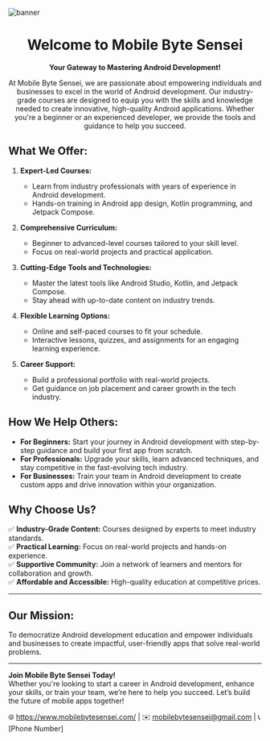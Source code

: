 ![banner](https://github.com/user-attachments/assets/c9a8f0fc-041d-42bc-aca7-8c1e1d7ba33e)

<div align="center">
  
  # Welcome to Mobile Byte Sensei
  
   **Your Gateway to Mastering Android Development!** 

  At Mobile Byte Sensei, we are passionate about empowering individuals and businesses to excel in the world of Android development. Our industry-grade courses are designed to equip you with the skills and knowledge needed to create innovative, high-quality Android applications. Whether you're a beginner or an experienced developer, we provide the tools and guidance to help you succeed.
</div>


## **What We Offer:**  
1. **Expert-Led Courses:**  
   - Learn from industry professionals with years of experience in Android development.  
   - Hands-on training in Android app design, Kotlin programming, and Jetpack Compose.  

2. **Comprehensive Curriculum:**  
   - Beginner to advanced-level courses tailored to your skill level.  
   - Focus on real-world projects and practical application.  

3. **Cutting-Edge Tools and Technologies:**  
   - Master the latest tools like Android Studio, Kotlin, and Jetpack Compose.  
   - Stay ahead with up-to-date content on industry trends.  

4. **Flexible Learning Options:**  
   - Online and self-paced courses to fit your schedule.  
   - Interactive lessons, quizzes, and assignments for an engaging learning experience.  

5. **Career Support:**  
   - Build a professional portfolio with real-world projects.  
   - Get guidance on job placement and career growth in the tech industry.  


## **How We Help Others:**  
- **For Beginners:** Start your journey in Android development with step-by-step guidance and build your first app from scratch.  
- **For Professionals:** Upgrade your skills, learn advanced techniques, and stay competitive in the fast-evolving tech industry.  
- **For Businesses:** Train your team in Android development to create custom apps and drive innovation within your organization.  


## **Why Choose Us?**  
✅ **Industry-Grade Content:** Courses designed by experts to meet industry standards.  
✅ **Practical Learning:** Focus on real-world projects and hands-on experience.  
✅ **Supportive Community:** Join a network of learners and mentors for collaboration and growth.  
✅ **Affordable and Accessible:** High-quality education at competitive prices.  

---

## **Our Mission:**  
To democratize Android development education and empower individuals and businesses to create impactful, user-friendly apps that solve real-world problems.  

---

**Join Mobile Byte Sensei Today!**  
Whether you're looking to start a career in Android development, enhance your skills, or train your team, we’re here to help you succeed. Let’s build the future of mobile apps together!  

🌐 https://www.mobilebytesensei.com/ | ✉️ mobilebytesensei@gmail.com | 📞 [Phone Number]  
